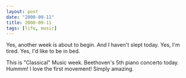 ```yaml
---
layout: post
date: "2000-09-11"
title: 2000-09-11
tags: [life, music]
---
```

Yes, another week is about to begin. And I haven't slept today.
Yes, I'm tired. Yes, I'd like to be in bed.

This is "Classical" Music week. Beethoven's 5th piano concerto
today. Hummm! I love the first movement! Simply amazing.

